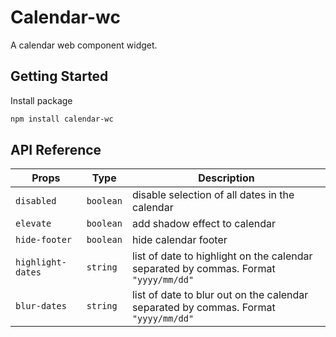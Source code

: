 
# Calendar-wc

A calendar web component widget.


## Getting Started

Install package

```bash
npm install calendar-wc
```

## API Reference

| Props             | Type       | Description                                                        |
| ------------------| -----------| -------------------------------------------------------------------|
| `disabled`        | `boolean`  | disable selection of all dates in the calendar                                      |
| `elevate`         | `boolean`  | add shadow effect to calendar                                      |
| `hide-footer`     | `boolean`  | hide calendar footer                                               |
| `highlight-dates` | `string`   | list of date to highlight on the calendar separated by commas. Format `"yyyy/mm/dd"` |
| `blur-dates` | `string`   | list of date to blur out on the calendar separated by commas. Format `"yyyy/mm/dd"` |



